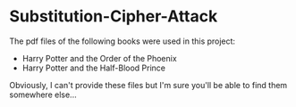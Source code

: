 # Substitution-Cipher-Attack

The pdf files of the following books were used in this project:

- Harry Potter and the Order of the Phoenix
- Harry Potter and the Half-Blood Prince

Obviously, I can't provide these files but I'm sure you'll be able to find them somewhere else...
